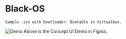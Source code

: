 # Black-OS

`Sample .iso with bootloader. Bootable in Virtualbox.`

![Demo](ScreenRecording2019-07-12at3.gif)
Above is the Concept UI Demo in Figma.
